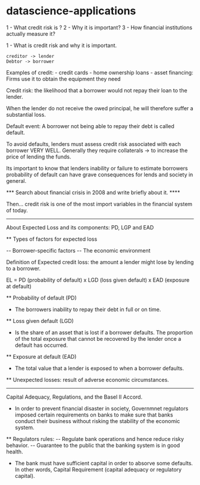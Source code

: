 # datascience-applications

1 - What credit risk is ?
2 - Why it is important?
3 - How financial institutions actually measure it?


1 - What is credit risk and why it is important.

	creditor -> lender
	Debtor -> borrower

Examples of credit: 
	- credit cards
	- home ownership loans
	- asset financing: Firms use it to obtain the equipment they need
	
Credit risk: the likelihood that a borrower would not repay their loan to the lender. 

When the lender do not receive the owed principal, he will therefore suffer a substantial loss.

Default event: A borrower not being able to repay their debt is called default.

To avoid defaults, lenders must assess credit risk associated with each borrower VERY WELL.
Generally they require collaterals -> to increase the price of lending the funds.


Its important to know that lenders inability or failure to estimate borrowers probability of default can have grave consequences for lends and society in general.

*** Search about financial crisis in 2008 and write briefly about it. ****

Then... credit risk is one of the most import variables in the financial system of today.


----------------------------------------------------------

About Expected Loss and its components: PD, LGP and EAD

** Types of  factors for expected loss

-- Borrower-specific factors
-- The economic environment

Definition of Expected credit loss: the amount a lender might lose by lending to a borrower.

EL = PD (probability of default) x LGD (loss given default) x EAD (exposure at default)


** Probability of default (PD)
- The borrowers inability to repay their debt in full or on time.

** Loss given default (LGD)
- Is the share of an asset that is lost if a borrower defaults. The proportion of the total exposure that cannot be recovered by the lender once a default has occurred.

** Exposure at default (EAD)
- The total value that a lender is exposed to when a borrower defaults.


** Unexpected losses: result of adverse economic circumstances.


-----------------------------------------------------------

Capital Adequacy, Regulations, and the Basel II Accord.

- In order to prevent financial disaster in society, Governmnet regulators imposed certain requirements on banks to make sure that banks conduct their business without risking the stability of the economic system.

** Regulators rules:
	-- Regulate bank operations and hence reduce risky behavior.
	-- Guarantee to the public that the banking system is in good health. 
- The bank must have sufficient capital in order to absorve some defaults. In other words, Capital Requirement (capital adequacy or regulatory capital).
